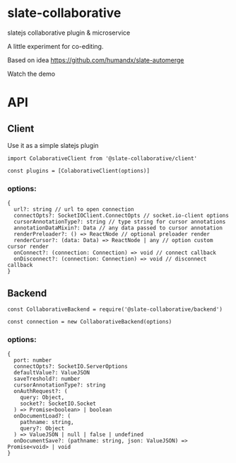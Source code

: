 # slate-collaborative
slatejs collaborative plugin &amp; microservice

A little experiment for co-editing.

Based on idea https://github.com/humandx/slate-automerge

Watch the demo


# API

## Client

Use it as a simple slatejs plugin

```
import ColaborativeClient from '@slate-collaborative/client'

const plugins = [ColaborativeClient(options)]
```

### options:
```
{
  url?: string // url to open connection
  connectOpts?: SocketIOClient.ConnectOpts // socket.io-client options
  cursorAnnotationType?: string // type string for cursor annotations
  annotationDataMixin?: Data // any data passed to cursor annotation
  renderPreloader?: () => ReactNode // optional preloader render
  renderCursor?: (data: Data) => ReactNode | any // option custom cursor render
  onConnect?: (connection: Connection) => void // connect callback
  onDisconnect?: (connection: Connection) => void // disconnect callback
}
```

## Backend
```
const CollaborativeBackend = require('@slate-collaborative/backend')

const connection = new CollaborativeBackend(options)
```

### options:
```
{
  port: number
  connectOpts?: SocketIO.ServerOptions
  defaultValue?: ValueJSON
  saveTreshold?: number
  cursorAnnotationType?: string
  onAuthRequest?: (
    query: Object,
    socket?: SocketIO.Socket
  ) => Promise<boolean> | boolean
  onDocumentLoad?: (
    pathname: string,
    query?: Object
  ) => ValueJSON | null | false | undefined
  onDocumentSave?: (pathname: string, json: ValueJSON) => Promise<void> | void
}
```

